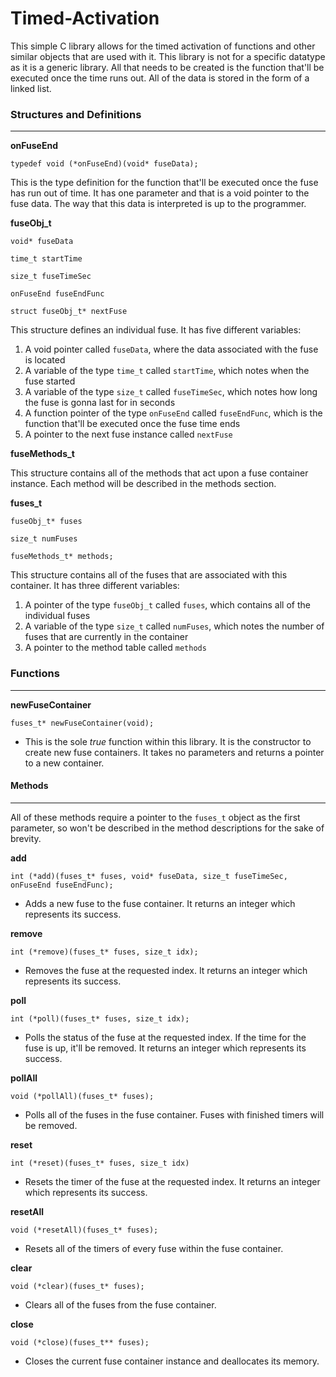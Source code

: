 # Timed-Activation

This simple C library allows for the timed activation of functions and other similar objects that are used with it. 
This library is not for a specific datatype as it is a generic library. All that needs to be created is the function 
that'll be executed once the time runs out. All of the data is stored in the form of a linked list.

### Structures and Definitions
---
**onFuseEnd**

` typedef void (*onFuseEnd)(void* fuseData); `

This is the type definition for the function that'll be executed once the fuse has run out of time. It has one 
parameter and that is a void pointer to the fuse data. The way that this data is interpreted is up to the programmer.

**fuseObj_t**

`void* fuseData`

`time_t startTime`

`size_t fuseTimeSec`

`onFuseEnd fuseEndFunc`

`struct fuseObj_t* nextFuse`

This structure defines an individual fuse. It has five different variables:
1. A void pointer called `fuseData`, where the data associated with the fuse is located
2. A variable of the type `time_t` called `startTime`, which notes when the fuse started
3. A variable of the type `size_t` called `fuseTimeSec`, which notes how long the fuse is gonna last for in seconds
4. A function pointer of the type `onFuseEnd` called `fuseEndFunc`, which is the function that'll be executed once the fuse time ends 
5. A pointer to the next fuse instance called `nextFuse`

**fuseMethods_t**

This structure contains all of the methods that act upon a fuse container instance. Each method will be described 
in the methods section.

**fuses_t**

`fuseObj_t* fuses`

`size_t numFuses`

`fuseMethods_t* methods;`

This structure contains all of the fuses that are associated with this container. It has three different variables: 
1. A pointer of the type `fuseObj_t` called `fuses`, which contains all of the individual fuses
2. A variable of the type `size_t` called `numFuses`, which notes the number of fuses that are currently in the container
3. A pointer to the method table called `methods`

### Functions
----
**newFuseContainer**

` fuses_t* newFuseContainer(void); `
- This is the sole *true* function within this library. It is the constructor to create new fuse containers. It takes no 
parameters and returns a pointer to a new container.

#### Methods
----
All of these methods require a pointer to the `fuses_t` object as the first parameter, so won't be described in the 
method descriptions for the sake of brevity.

**add**

`int (*add)(fuses_t* fuses, void* fuseData, size_t fuseTimeSec, onFuseEnd fuseEndFunc);`
- Adds a new fuse to the fuse container. It returns an integer which represents its success.

**remove**

`int (*remove)(fuses_t* fuses, size_t idx);`
- Removes the fuse at the requested index. It returns an integer which represents its success.

**poll**

`int (*poll)(fuses_t* fuses, size_t idx);`
- Polls the status of the fuse at the requested index. If the time for the fuse is up, it'll be removed. It returns an 
integer which represents its success.

**pollAll**

`void (*pollAll)(fuses_t* fuses);`
- Polls all of the fuses in the fuse container. Fuses with finished timers will be removed.

**reset**

`int (*reset)(fuses_t* fuses, size_t idx)`
- Resets the timer of the fuse at the requested index. It returns an integer which represents its success.

**resetAll**

`void (*resetAll)(fuses_t* fuses);`
- Resets all of the timers of every fuse within the fuse container.

**clear**

`void (*clear)(fuses_t* fuses);`
- Clears all of the fuses from the fuse container.

**close**

`void (*close)(fuses_t** fuses);`
- Closes the current fuse container instance and deallocates its memory.
